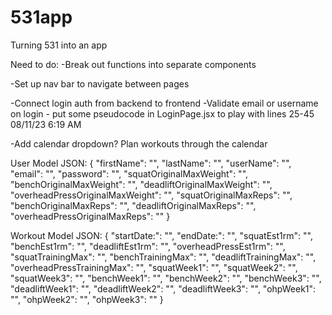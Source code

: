# 531app
Turning 531 into an app

Need to do:
-Break out functions into separate components

-Set up nav bar to navigate between pages

-Connect login auth from backend to frontend
    -Validate email or username on login - put some pseudocode in LoginPage.jsx to play with lines 25-45 08/11/23 6:19 AM

-Add calendar dropdown? Plan workouts through the calendar


User Model JSON: 
{
    "firstName": "",
    "lastName": "",
    "userName": "",
    "email": "",
    "password": "",
    "squatOriginalMaxWeight": "",
    "benchOriginalMaxWeight": "",
    "deadliftOriginalMaxWeight": "",
    "overheadPressOriginalMaxWeight": "",
    "squatOriginalMaxReps": "",
    "benchOriginalMaxReps": "",
    "deadliftOriginalMaxReps": "",
    "overheadPressOriginalMaxReps": ""
}

Workout Model JSON:
{
    "startDate:": "",
    "endDate:": "",
    "squatEst1rm": "",
    "benchEst1rm": "",
    "deadliftEst1rm": "",
    "overheadPressEst1rm": "",
    "squatTrainingMax": "",
    "benchTrainingMax": "",
    "deadliftTrainingMax": "",
    "overheadPressTrainingMax": "",
    "squatWeek1": "",
    "squatWeek2": "",
    "squatWeek3": "",
    "benchWeek1": "",
    "benchWeek2": "",
    "benchWeek3": "",
    "deadliftWeek1": "",
    "deadliftWeek2": "",
    "deadliftWeek3": "",
    "ohpWeek1": "",
    "ohpWeek2": "",
    "ohpWeek3": ""
}
